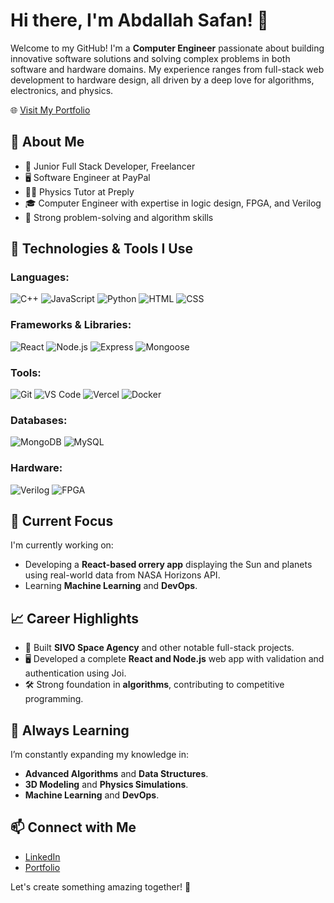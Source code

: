 # Hi there, I'm Abdallah Safan! 👋

Welcome to my GitHub! I'm a **Computer Engineer** passionate about building innovative software solutions and solving complex problems in both software and hardware domains. My experience ranges from full-stack web development to hardware design, all driven by a deep love for algorithms, electronics, and physics.

🌐 [Visit My Portfolio](https://www.abdallahsafan.me)

## 🚀 About Me

- 💼 Junior Full Stack Developer, Freelancer  
- 🖥️ Software Engineer at PayPal  
- 👨‍🏫 Physics Tutor at Preply  
- 🎓 Computer Engineer with expertise in logic design, FPGA, and Verilog  
- 🔧 Strong problem-solving and algorithm skills  

## 🔧 Technologies & Tools I Use

### Languages:
![C++](https://img.shields.io/badge/C++-00599C?style=flat-square&logo=cplusplus&logoColor=white)
![JavaScript](https://img.shields.io/badge/JavaScript-F7DF1E?style=flat-square&logo=javascript&logoColor=black)
![Python](https://img.shields.io/badge/Python-3776AB?style=flat-square&logo=python&logoColor=white)
![HTML](https://img.shields.io/badge/HTML5-E34F26?style=flat-square&logo=html5&logoColor=white)
![CSS](https://img.shields.io/badge/CSS3-1572B6?style=flat-square&logo=css3&logoColor=white)

### Frameworks & Libraries:
![React](https://img.shields.io/badge/React-61DAFB?style=flat-square&logo=react&logoColor=black)
![Node.js](https://img.shields.io/badge/Node.js-339933?style=flat-square&logo=nodedotjs&logoColor=white)
![Express](https://img.shields.io/badge/Express-000000?style=flat-square&logo=express&logoColor=white)
![Mongoose](https://img.shields.io/badge/Mongoose-880000?style=flat-square&logo=mongoose&logoColor=white)

### Tools:
![Git](https://img.shields.io/badge/Git-F05032?style=flat-square&logo=git&logoColor=white)
![VS Code](https://img.shields.io/badge/VS_Code-007ACC?style=flat-square&logo=visualstudiocode&logoColor=white)
![Vercel](https://img.shields.io/badge/Vercel-000000?style=flat-square&logo=vercel&logoColor=white)
![Docker](https://img.shields.io/badge/Docker-2496ED?style=flat-square&logo=docker&logoColor=white)

### Databases:
![MongoDB](https://img.shields.io/badge/MongoDB-47A248?style=flat-square&logo=mongodb&logoColor=white)
![MySQL](https://img.shields.io/badge/MySQL-4479A1?style=flat-square&logo=mysql&logoColor=white)

### Hardware:
![Verilog](https://img.shields.io/badge/Verilog-1E90FF?style=flat-square)
![FPGA](https://img.shields.io/badge/FPGA-FF4500?style=flat-square)

## 🎯 Current Focus

I'm currently working on:
- Developing a **React-based orrery app** displaying the Sun and planets using real-world data from NASA Horizons API.
- Learning **Machine Learning** and **DevOps**.

## 📈 Career Highlights

- 🚀 Built **SIVO Space Agency** and other notable full-stack projects.
- 🖥️ Developed a complete **React and Node.js** web app with validation and authentication using Joi.
- 🛠️ Strong foundation in **algorithms**, contributing to competitive programming.
  
## 🌱 Always Learning

I’m constantly expanding my knowledge in:
- **Advanced Algorithms** and **Data Structures**.
- **3D Modeling** and **Physics Simulations**.
- **Machine Learning** and **DevOps**.

## 📫 Connect with Me

- [LinkedIn](https://www.linkedin.com/in/abdallah-safan)
- [Portfolio](https://www.abdallahsafan.me)

Let's create something amazing together! 🚀
